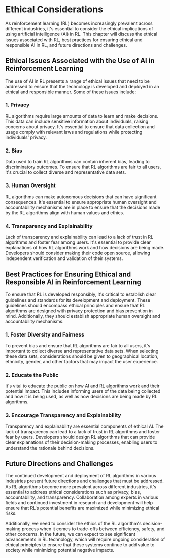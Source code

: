 Ethical Considerations
======================

As reinforcement learning (RL) becomes increasingly prevalent across different industries, it's essential to consider the ethical implications of using artificial intelligence (AI) in RL. This chapter will discuss the ethical issues associated with RL, best practices for ensuring ethical and responsible AI in RL, and future directions and challenges.

Ethical Issues Associated with the Use of AI in Reinforcement Learning
----------------------------------------------------------------------

The use of AI in RL presents a range of ethical issues that need to be addressed to ensure that the technology is developed and deployed in an ethical and responsible manner. Some of these issues include:

### 1. Privacy

RL algorithms require large amounts of data to learn and make decisions. This data can include sensitive information about individuals, raising concerns about privacy. It's essential to ensure that data collection and usage comply with relevant laws and regulations while protecting individuals' privacy.

### 2. Bias

Data used to train RL algorithms can contain inherent bias, leading to discriminatory outcomes. To ensure that RL algorithms are fair to all users, it's crucial to collect diverse and representative data sets.

### 3. Human Oversight

RL algorithms can make autonomous decisions that can have significant consequences. It's essential to ensure appropriate human oversight and accountability mechanisms are in place to ensure that the decisions made by the RL algorithms align with human values and ethics.

### 4. Transparency and Explainability

Lack of transparency and explainability can lead to a lack of trust in RL algorithms and foster fear among users. It's essential to provide clear explanations of how RL algorithms work and how decisions are being made. Developers should consider making their code open source, allowing independent verification and validation of their systems.

Best Practices for Ensuring Ethical and Responsible AI in Reinforcement Learning
--------------------------------------------------------------------------------

To ensure that RL is developed responsibly, it's critical to establish clear guidelines and standards for its development and deployment. These guidelines should encompass ethical principles and ensure that RL algorithms are designed with privacy protection and bias prevention in mind. Additionally, they should establish appropriate human oversight and accountability mechanisms.

### 1. Foster Diversity and Fairness

To prevent bias and ensure that RL algorithms are fair to all users, it's important to collect diverse and representative data sets. When selecting these data sets, considerations should be given to geographical location, ethnicity, gender, and other factors that may impact the user experience.

### 2. Educate the Public

It's vital to educate the public on how AI and RL algorithms work and their potential impact. This includes informing users of the data being collected and how it is being used, as well as how decisions are being made by RL algorithms.

### 3. Encourage Transparency and Explainability

Transparency and explainability are essential components of ethical AI. The lack of transparency can lead to a lack of trust in RL algorithms and foster fear by users. Developers should design RL algorithms that can provide clear explanations of their decision-making processes, enabling users to understand the rationale behind decisions.

Future Directions and Challenges
--------------------------------

The continued development and deployment of RL algorithms in various industries present future directions and challenges that must be addressed. As RL algorithms become more prevalent across different industries, it's essential to address ethical considerations such as privacy, bias, accountability, and transparency. Collaboration among experts in various fields and continued investment in research and development will help ensure that RL's potential benefits are maximized while minimizing ethical risks.

Additionally, we need to consider the ethics of the RL algorithm's decision-making process when it comes to trade-offs between efficiency, safety, and other concerns. In the future, we can expect to see significant advancements in RL technology, which will require ongoing consideration of ethical principles to ensure that these systems continue to add value to society while minimizing potential negative impacts.
